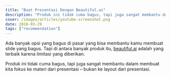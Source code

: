 ```yaml
---
title: "Buat Presentasi Dengan Beautiful.ai"
description: "Produk ini tidak cuma bagus, tapi juga sangat membantu dalam membuat kita fokus ke materi dari presentasi – bukan ke layout dari presentasi."
cover: /images/articles/youtube-screenshot.png
date: 2018-03-29
tags: ["recommendation"]
---
```


Ada banyak opsi yang bagus di pasar yang bisa membantu kamu membuat slide yang bagus. Tapi di antara banyak produk itu, [beautiful.ai](http://beautiful.ai/) adalah yang terbaik karena limitasi yang diberikan.

Produk ini tidak cuma bagus, tapi juga sangat membantu dalam membuat kita fokus ke materi dari presentasi – bukan ke layout dari presentasi.